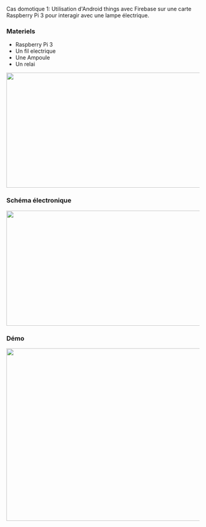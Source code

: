 Cas domotique 1: Utilisation d'Android things avec Firebase sur une carte Raspberry Pi 3 pour interagir avec une lampe électrique.


<h3>Materiels</h3>
<ul>
<li>Raspberry Pi 3 </li>
<li>Un fil electrique </li>
<li>Une  Ampoule </li>
<li>Un relai </li>
</ul>
<img src="http://setiafanou.com/wp-content/uploads/2017/06/Screen-Shot-2017-03-05-at-11.27.54-PM.png" width="700px" height="300px" />
<br/>
<h3>Schéma électronique</h3>
<img src="http://setiafanou.com/wp-content/uploads/2017/06/Screen-Shot-2017-03-05-at-11.28.39-PM.png" width="650px" height="300px" />
<br/>
<h3>Démo</h3>
<a href="https://www.youtube.com/watch?v=hx5r74jPJPk"><img src="https://img.youtube.com/vi/hx5r74jPJPk/0.jpg" width="650px" height="450px" /></a>
